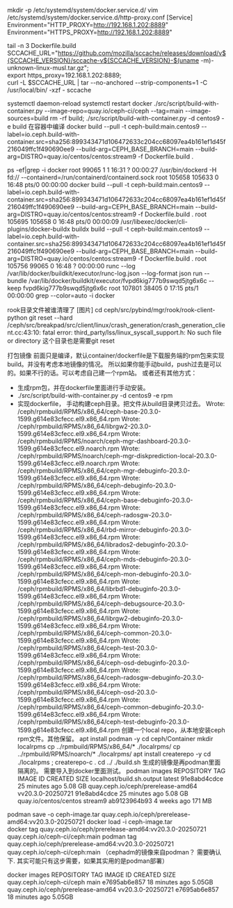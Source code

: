  mkdir -p /etc/systemd/system/docker.service.d/
 vim /etc/systemd/system/docker.service.d/http-proxy.conf
[Service]
Environment="HTTP_PROXY=http://192.168.1.202:8889"
Environment="HTTPS_PROXY=http://192.168.1.202:8889"

tail -n 3 Dockerfile.build
    SCCACHE_URL="https://github.com/mozilla/sccache/releases/download/v${SCCACHE_VERSION}/sccache-v${SCCACHE_VERSION}-$(uname -m)-unknown-linux-musl.tar.gz"; \
    export https_proxy=192.168.1.202:8889; \
    curl -L $SCCACHE_URL | tar --no-anchored --strip-components=1 -C /usr/local/bin/ -xzf - sccache

systemctl daemon-reload
systemctl restart docker
 ./src/script/build-with-container.py --image-repo=quay.io/ceph-ci/ceph --tag=main --image-sources=build
rm -rf build;
 ./src/script/build-with-container.py   -d centos9 -e build 在容器中编译
 docker build --pull -t ceph-build:main.centos9 --label=io.ceph.build-with-container.src=sha256:899343471d106472633c204cc68097ea4b161ef1d45f216049ffc1f490690ee9 --build-arg=CEPH_BASE_BRANCH=main --build-arg=DISTRO=quay.io/centos/centos:stream9 -f Dockerfile.build .

 ps -ef|grep -i docker
root       99065       1  1 16:31 ?        00:00:27 /usr/bin/dockerd -H fd:// --containerd=/run/containerd/containerd.sock
root      105658  105633  0 16:48 pts/0    00:00:00 docker build --pull -t ceph-build:main.centos9 --label=io.ceph.build-with-container.src=sha256:899343471d106472633c204cc68097ea4b161ef1d45f216049ffc1f490690ee9 --build-arg=CEPH_BASE_BRANCH=main --build-arg=DISTRO=quay.io/centos/centos:stream9 -f Dockerfile.build .
root      105695  105658  0 16:48 pts/0    00:00:09 /usr/libexec/docker/cli-plugins/docker-buildx buildx build --pull -t ceph-build:main.centos9 --label=io.ceph.build-with-container.src=sha256:899343471d106472633c204cc68097ea4b161ef1d45f216049ffc1f490690ee9 --build-arg=CEPH_BASE_BRANCH=main --build-arg=DISTRO=quay.io/centos/centos:stream9 -f Dockerfile.build .
root      105756   99065  0 16:48 ?        00:00:00 runc --log /var/lib/docker/buildkit/executor/runc-log.json --log-format json run --bundle /var/lib/docker/buildkit/executor/fvpd6kig777b9swqd5jtg6x6c --keep fvpd6kig777b9swqd5jtg6x6c
root      107801   38405  0 17:15 pts/1    00:00:00 grep --color=auto -i docker

rook目录文件被谁清理了
[图片]
cd ceph/src/pybind/mgr/rook/rook-client-python
git reset --hard
/ceph/src/breakpad/src/client/linux/crash_generation/crash_generation_client.cc:43:10: fatal error: third_party/lss/linux_syscall_support.h: No such file or directory
这个目录也是需要git reset

打包镜像
前面只是编译，默认container/dockerfile是下载服务端的rpm包来实现build。并没有考虑本地镜像的情况。
所以如果你能手动build，push过去是可以的。如果不行的话。可以考虑自己建一个rpm站。
或者还有其他方式：
- 生成rpm包，并在dockerfile里面进行手动安装。
- ./src/script/build-with-container.py -d centos9 -e rpm
- 实现dockerfile， 手动构建ceph目录。把文件从build目录拷贝过去。
Wrote: /ceph/rpmbuild/RPMS/x86_64/ceph-base-20.3.0-1599.g614e83cfecc.el9.x86_64.rpm
Wrote: /ceph/rpmbuild/RPMS/x86_64/librgw2-20.3.0-1599.g614e83cfecc.el9.x86_64.rpm
Wrote: /ceph/rpmbuild/RPMS/noarch/ceph-mgr-dashboard-20.3.0-1599.g614e83cfecc.el9.noarch.rpm
Wrote: /ceph/rpmbuild/RPMS/noarch/ceph-mgr-diskprediction-local-20.3.0-1599.g614e83cfecc.el9.noarch.rpm
Wrote: /ceph/rpmbuild/RPMS/x86_64/ceph-mgr-debuginfo-20.3.0-1599.g614e83cfecc.el9.x86_64.rpm
Wrote: /ceph/rpmbuild/RPMS/x86_64/ceph-debuginfo-20.3.0-1599.g614e83cfecc.el9.x86_64.rpm
Wrote: /ceph/rpmbuild/RPMS/x86_64/ceph-base-debuginfo-20.3.0-1599.g614e83cfecc.el9.x86_64.rpm
Wrote: /ceph/rpmbuild/RPMS/x86_64/ceph-radosgw-20.3.0-1599.g614e83cfecc.el9.x86_64.rpm
Wrote: /ceph/rpmbuild/RPMS/x86_64/rbd-mirror-debuginfo-20.3.0-1599.g614e83cfecc.el9.x86_64.rpm
Wrote: /ceph/rpmbuild/RPMS/x86_64/librados2-debuginfo-20.3.0-1599.g614e83cfecc.el9.x86_64.rpm
Wrote: /ceph/rpmbuild/RPMS/x86_64/ceph-mds-debuginfo-20.3.0-1599.g614e83cfecc.el9.x86_64.rpm
Wrote: /ceph/rpmbuild/RPMS/x86_64/ceph-mon-debuginfo-20.3.0-1599.g614e83cfecc.el9.x86_64.rpm
Wrote: /ceph/rpmbuild/RPMS/x86_64/librbd1-debuginfo-20.3.0-1599.g614e83cfecc.el9.x86_64.rpm
Wrote: /ceph/rpmbuild/RPMS/x86_64/ceph-debugsource-20.3.0-1599.g614e83cfecc.el9.x86_64.rpm
Wrote: /ceph/rpmbuild/RPMS/x86_64/librgw2-debuginfo-20.3.0-1599.g614e83cfecc.el9.x86_64.rpm
Wrote: /ceph/rpmbuild/RPMS/x86_64/ceph-common-20.3.0-1599.g614e83cfecc.el9.x86_64.rpm
Wrote: /ceph/rpmbuild/RPMS/x86_64/ceph-test-20.3.0-1599.g614e83cfecc.el9.x86_64.rpm
Wrote: /ceph/rpmbuild/RPMS/x86_64/ceph-osd-debuginfo-20.3.0-1599.g614e83cfecc.el9.x86_64.rpm
Wrote: /ceph/rpmbuild/RPMS/x86_64/ceph-radosgw-debuginfo-20.3.0-1599.g614e83cfecc.el9.x86_64.rpm
Wrote: /ceph/rpmbuild/RPMS/x86_64/ceph-osd-20.3.0-1599.g614e83cfecc.el9.x86_64.rpm
Wrote: /ceph/rpmbuild/RPMS/x86_64/ceph-common-debuginfo-20.3.0-1599.g614e83cfecc.el9.x86_64.rpm
Wrote: /ceph/rpmbuild/RPMS/x86_64/ceph-test-debuginfo-20.3.0-1599.g614e83cfecc.el9.x86_64.rpm
创建一个local repo，从本地安装ceph rpm文件。其他保留。
apt install podman -y
cd ceph/Container
mkdir localrpms
cp ../rpmbuild/RPMS/x86_64/* ./localrpms/
cp ../rpmbuild/RPMS/noarch/* ./localrpms/
apt install createrepo -y
cd ./localrpms ;  createrepo-c .
cd ../
 ./build.sh
 生成的镜像是再podman里面隔离的。 需要导入到docker里面测试。
 podman images
REPOSITORY                          TAG                IMAGE ID      CREATED         SIZE
localhost/build.sh.output           latest             91e8abd4cdce  25 minutes ago  5.08 GB
quay.ceph.io/ceph/prerelease-amd64  vv20.3.0-20250721  91e8abd4cdce  25 minutes ago  5.08 GB
quay.io/centos/centos               stream9            ab9123964b93  4 weeks ago     171 MB

podman save -o ceph-image.tar quay.ceph.io/ceph/prerelease-amd64:vv20.3.0-20250721
docker load -i ceph-image.tar  
docker tag quay.ceph.io/ceph/prerelease-amd64:vv20.3.0-20250721 quay.ceph.io/ceph-ci/ceph:main
podman tag quay.ceph.io/ceph/prerelease-amd64:vv20.3.0-20250721 quay.ceph.io/ceph-ci/ceph:main  （cephadm的镜像来自podman？ 需要确认下. 其实可能只有这步需要，如果其实用的是podman部署）

docker images
REPOSITORY                           TAG                 IMAGE ID       CREATED          SIZE
quay.ceph.io/ceph-ci/ceph            main                e7695ab6e857   18 minutes ago   5.05GB
quay.ceph.io/ceph/prerelease-amd64   vv20.3.0-20250721   e7695ab6e857   18 minutes ago   5.05GB

